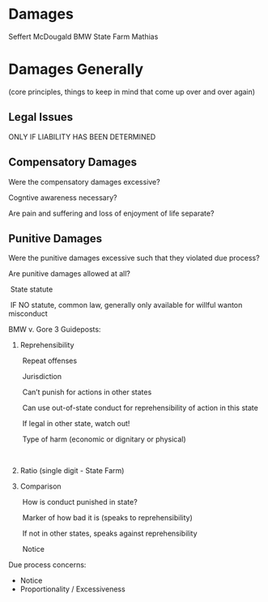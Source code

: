 # Damages

Seffert
McDougald
BMW
State Farm
Mathias

# Damages Generally

(core principles, things to keep in mind that come up over and over again)

## Legal Issues

ONLY IF LIABILITY HAS BEEN DETERMINED

## Compensatory Damages

Were the compensatory damages excessive?

Cogntive awareness necessary?

Are pain and suffering and loss of enjoyment of life separate?

## Punitive Damages

Were the punitive damages excessive such that they violated due process?

Are punitive damages allowed at all?

​	State statute

​	IF NO statute, common law, generally only available for willful wanton misconduct

BMW v. Gore 3 Guideposts:

1. Reprehensibility

   ​		Repeat offenses

   ​		Jurisdiction

   ​			Can’t punish for actions in other states

   ​			Can use out-of-state conduct for reprehensibility of action in this state

   ​				If legal in other state, watch out!

   ​			Type of harm (economic or dignitary or physical)

   ​			 

2. Ratio (single digit - State Farm)

3. Comparison

   ​			How is conduct punished in state?

   ​				Marker of how bad it is (speaks to reprehensibility)

   ​				If not in other states, speaks against reprehensibility

   ​				Notice

Due process concerns:

- Notice
- Proportionality / Excessiveness